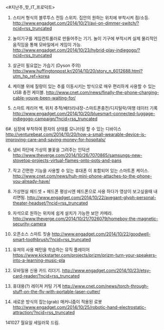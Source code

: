 
<#지난주_핫_IT_프로덕트>

1. 스티커 형식의 블루투스 전등 스위치. 집안의 원하는 위치에 부착시켜 점/소등.
http://www.engadget.com/2014/10/21/avi-on-dimmer-switch/?ncid=rss_truncated

2. 놀이기구를 게임컨트롤러로 만들어주는 기기.
놀이 기구에 부착시켜 실제 물리적인 움직임을 통해 모바일에서 게임이 가능.
http://www.engadget.com/2014/10/23/hybrid-play-indiegogo/?ncid=rss_truncated

3. 살균이 필요없는 가습기 (Dyson 주의)
http://www.huffingtonpost.kr/2014/10/20/story_n_6012688.html?utm_hp_ref=korea

4. 케이블 위에 질량이 있는 추를 이동시키는 방식으로 매우 편리하게 사용할 수 있는 USB 충전 케이블. 
http://www.cnet.com/news/finally-the-phone-charging-cable-youve-been-waiting-for/

5. 스마트  캐리어 백.
위치 추적/배터리내장-스마트폰충전/디지털락/여행 데이터 기록
http://www.engadget.com/2014/10/20/bluesmart-connected-luggage-indiegogo-campaign/?ncid=rss_truncated

6#. 심장에 부착하여 환자의 상태를 모니터링 할 수 있는 디바이스
http://venturebeat.com/2014/10/20/how-a-small-wearable-device-is-improving-care-and-saving-money-for-hospitals/

6. 냄비 하단에 가상의 불꽃을 그려주는 인덕션
http://www.theverge.com/2014/10/26/7070865/samsungs-new-stovetop-projects-virtual-flames-onto-pots-and-pans

7. 작고 간편한 기능을 사용할 수 있는 휴대폰 이 포함되어 있는 스마트폰 케이스.
http://www.cnet.com/news/huh-mini-phone-attaches-to-the-phone-you-already-have/


8. 가상현실 헤드셋 + 헤드폰
평상시엔 헤드폰으로 사용 하다가 영상이 보고싶을때 내리면됨.
http://www.engadget.com/2014/10/22/avegant-glyph-personal-theater-headset/?ncid=rss_truncated

9. 자석으로 원하는 위치에 쉽게 설치가 가능한 보안 카메라.
http://www.theverge.com/2014/10/21/7026079/homeboy-the-magnetic-security-camera


10. 오픈소스 스마트 칫솔
http://www.engadget.com/2014/10/22/goodwell-smart-toothbrush/?ncid=rss_truncated


11. 유져의 사용 패턴을 학습하는 뮤직 플레이어
https://www.kickstarter.com/projects/prizm/prizm-turn-your-speakers-into-a-learning-music-pla


12. 모바일용 신용 카드 리더기.
http://www.engadget.com/2014/10/23/etsy-card-reader/?ncid=rss_truncated


13. 휴대용(?) 레이져 커팅 기계
http://www.cnet.com/news/torch-through-stuff-on-the-fly-with-portable-laser-cutter/

14. 새로운 방식의 잡는(grab) 매커니즘이 적용된 로봇
http://www.engadget.com/2014/10/25/robotic-hand-electrostatic-attraction/?ncid=rss_truncated

141027 월요일 <Tech>
세일러묵 드림.

